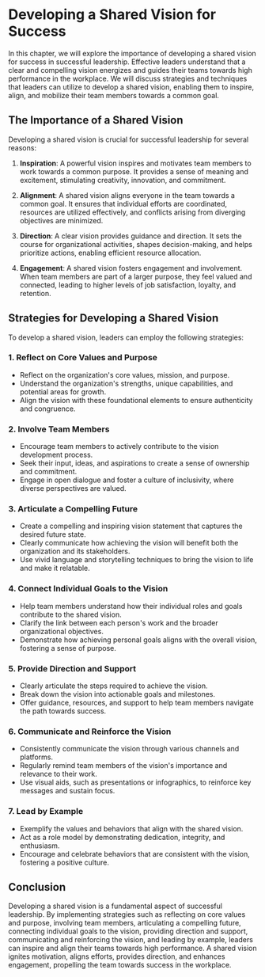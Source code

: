 # Developing a Shared Vision for Success

In this chapter, we will explore the importance of developing a shared vision for success in successful leadership. Effective leaders understand that a clear and compelling vision energizes and guides their teams towards high performance in the workplace. We will discuss strategies and techniques that leaders can utilize to develop a shared vision, enabling them to inspire, align, and mobilize their team members towards a common goal.

## The Importance of a Shared Vision

Developing a shared vision is crucial for successful leadership for several reasons:

1. **Inspiration**: A powerful vision inspires and motivates team members to work towards a common purpose. It provides a sense of meaning and excitement, stimulating creativity, innovation, and commitment.
    
2. **Alignment**: A shared vision aligns everyone in the team towards a common goal. It ensures that individual efforts are coordinated, resources are utilized effectively, and conflicts arising from diverging objectives are minimized.
    
3. **Direction**: A clear vision provides guidance and direction. It sets the course for organizational activities, shapes decision-making, and helps prioritize actions, enabling efficient resource allocation.
    
4. **Engagement**: A shared vision fosters engagement and involvement. When team members are part of a larger purpose, they feel valued and connected, leading to higher levels of job satisfaction, loyalty, and retention.
    

## Strategies for Developing a Shared Vision

To develop a shared vision, leaders can employ the following strategies:

### 1\. Reflect on Core Values and Purpose

- Reflect on the organization's core values, mission, and purpose.
- Understand the organization's strengths, unique capabilities, and potential areas for growth.
- Align the vision with these foundational elements to ensure authenticity and congruence.

### 2\. Involve Team Members

- Encourage team members to actively contribute to the vision development process.
- Seek their input, ideas, and aspirations to create a sense of ownership and commitment.
- Engage in open dialogue and foster a culture of inclusivity, where diverse perspectives are valued.

### 3\. Articulate a Compelling Future

- Create a compelling and inspiring vision statement that captures the desired future state.
- Clearly communicate how achieving the vision will benefit both the organization and its stakeholders.
- Use vivid language and storytelling techniques to bring the vision to life and make it relatable.

### 4\. Connect Individual Goals to the Vision

- Help team members understand how their individual roles and goals contribute to the shared vision.
- Clarify the link between each person's work and the broader organizational objectives.
- Demonstrate how achieving personal goals aligns with the overall vision, fostering a sense of purpose.

### 5\. Provide Direction and Support

- Clearly articulate the steps required to achieve the vision.
- Break down the vision into actionable goals and milestones.
- Offer guidance, resources, and support to help team members navigate the path towards success.

### 6\. Communicate and Reinforce the Vision

- Consistently communicate the vision through various channels and platforms.
- Regularly remind team members of the vision's importance and relevance to their work.
- Use visual aids, such as presentations or infographics, to reinforce key messages and sustain focus.

### 7\. Lead by Example

- Exemplify the values and behaviors that align with the shared vision.
- Act as a role model by demonstrating dedication, integrity, and enthusiasm.
- Encourage and celebrate behaviors that are consistent with the vision, fostering a positive culture.

## Conclusion

Developing a shared vision is a fundamental aspect of successful leadership. By implementing strategies such as reflecting on core values and purpose, involving team members, articulating a compelling future, connecting individual goals to the vision, providing direction and support, communicating and reinforcing the vision, and leading by example, leaders can inspire and align their teams towards high performance. A shared vision ignites motivation, aligns efforts, provides direction, and enhances engagement, propelling the team towards success in the workplace.
